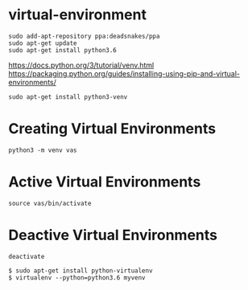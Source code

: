# virtual-environment
```
sudo add-apt-repository ppa:deadsnakes/ppa
sudo apt-get update
sudo apt-get install python3.6
```
https://docs.python.org/3/tutorial/venv.html
https://packaging.python.org/guides/installing-using-pip-and-virtual-environments/

```
sudo apt-get install python3-venv
```
# Creating Virtual Environments
```
python3 -m venv vas
```
# Active Virtual Environments
```
source vas/bin/activate
```
# Deactive Virtual Environments
```
deactivate
```
```
$ sudo apt-get install python-virtualenv
$ virtualenv --python=python3.6 myvenv
```
